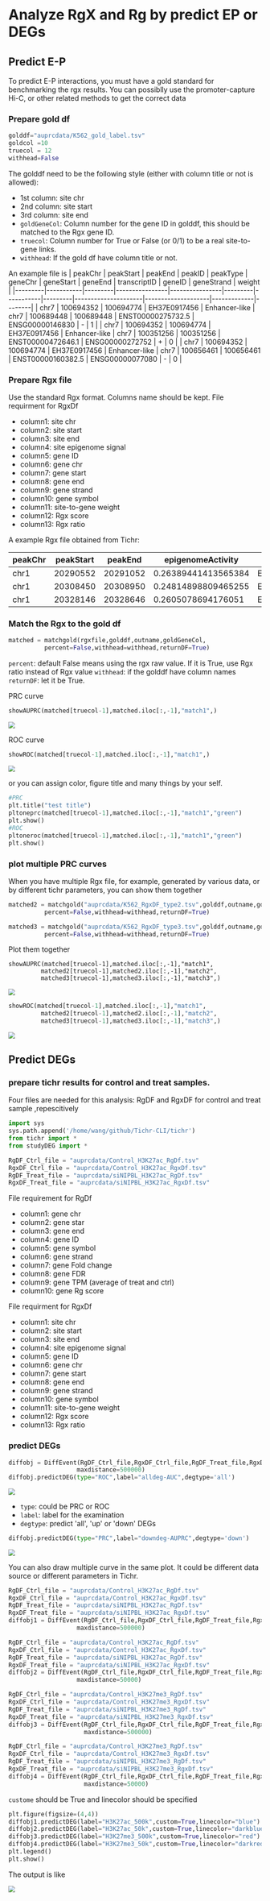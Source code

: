 # Analyze RgX and Rg by predict EP or DEGs

## Predict E-P
To predict E-P interactions, you must have a gold standard for benchmarking the rgx results. You can possiblly use the promoter-capture Hi-C, or other related methods to get the correct data

### Prepare gold df

``` python
golddf="auprcdata/K562_gold_label.tsv"
goldcol =10
truecol = 12
withhead=False
```

The golddf need to be the following style (either with column title or not is allowed):
- 1st column: site chr
- 2nd column: site start
- 3rd column: site end
- `goldGeneCol`: Column number for the gene ID in golddf, this should be matched to the Rgx gene ID.
- `truecol`: Column number for True or False (or 0/1) to be a real site-to-gene links.
- `withhead`: If the gold df have column title or not.

An example file is
| peakChr | peakStart | peakEnd | peakID        | peakType       | geneChr | geneStart | geneEnd | transcriptID       | geneID            | geneStrand | weight |
|---------|-----------|---------|----------------|----------------|---------|-----------|---------|---------------------|--------------------|-------------|--------|
| chr7    | 100694352 | 100694774 | EH37E0917456   | Enhancer-like  | chr7    | 100689448 | 100689448 | ENST00000275732.5   | ENSG00000146830  | -           | 1      |
| chr7    | 100694352 | 100694774 | EH37E0917456   | Enhancer-like  | chr7    | 100351256 | 100351256 | ENST00000472646.1   | ENSG00000272752  | +           | 0      |
| chr7    | 100694352 | 100694774 | EH37E0917456   | Enhancer-like  | chr7    | 100656461 | 100656461 | ENST00000160382.5   | ENSG00000077080  | -           | 0      |



### Prepare Rgx file
Use the standard Rgx format. Columns name should be kept.
File requirment for RgxDf
- column1: site chr 
- column2: site start 
- column3: site end
- column4: site epigenome signal
- column5: gene ID
- column6: gene chr
- column7: gene start
- column8: gene end
- column9: gene strand
- column10: gene symbol
- column11: site-to-gene weight
- column12: Rgx score
- column13: Rgx ratio

A example Rgx file obtained from Tichr:

| peakChr | peakStart | peakEnd | epigenomeActivity     | geneSymbol          | geneChr | geneStart | geneEnd | geneStrand | geneID             | weight | Rgx_rawvalue | Rgx_percent |
|---------|-----------|---------|------------------------|----------------------|---------|-----------|---------|-------------|---------------------|--------|---------------|--------------|
| chr1    | 20290552  | 20291052| 0.26389441413565384    | ENST00000568195.1    | chr1    | 25272548  | 25272548| +           | ENSG00000187010.14  | 0.0    | 0.0           | 0.0          |
| chr1    | 20308450  | 20308950| 0.24814898809465255    | ENST00000568195.1    | chr1    | 25272548  | 25272548| +           | ENSG00000187010.14  | 0.0    | 0.0           | 0.0          |
| chr1    | 20328146  | 20328646| 0.2605078694176051     | ENST00000568195.1    | chr1    | 25272548  | 25272548| +           | ENSG00000187010.14  | 0.0    | 0.0           | 0.0          |


### Match the Rgx to the gold df 

``` python
matched = matchgold(rgxfile,golddf,outname,goldGeneCol,
          percent=False,withhead=withhead,returnDF=True)
```
`percent`: default False means using the rgx raw value. If it is True, use Rgx ratio instead of Rgx value
`withhead`: if the golddf have column names
`returnDF`: let it be True.

PRC curve
``` python
showAUPRC(matched[truecol-1],matched.iloc[:,-1],"match1",)
```
<img src="_static/auprc/001.png" style="zoom:80%;" />

ROC curve
``` python
showROC(matched[truecol-1],matched.iloc[:,-1],"match1",)
```
<img src="_static/auprc/002.png" style="zoom:80%;" />

or you can assign color, figure title and many things by your self.
``` python
#PRC
plt.title("test title")
pltoneprc(matched[truecol-1],matched.iloc[:,-1],"match1","green")
plt.show()
#ROC
pltoneroc(matched[truecol-1],matched.iloc[:,-1],"match1","green")
plt.show()

```

### plot multiple PRC curves

When you have multiple Rgx file, for example, generated by various data, or by different tichr parameters, you can show them together

``` python
matched2 = matchgold("auprcdata/K562_RgxDF_type2.tsv",golddf,outname,goldGeneCol,
          percent=False,withhead=withhead,returnDF=True)

matched3 = matchgold("auprcdata/K562_RgxDF_type3.tsv",golddf,outname,goldGeneCol,
          percent=False,withhead=withhead,returnDF=True)
```

Plot them together

```
showAUPRC(matched[truecol-1],matched.iloc[:,-1],"match1",
         matched2[truecol-1],matched2.iloc[:,-1],"match2",
         matched3[truecol-1],matched3.iloc[:,-1],"match3",)
```
<img src="_static/auprc/003.png" style="zoom:80%;" />

``` python
showROC(matched[truecol-1],matched.iloc[:,-1],"match1",
         matched2[truecol-1],matched2.iloc[:,-1],"match2",
         matched3[truecol-1],matched3.iloc[:,-1],"match3",)
```
<img src="_static/auprc/004.png" style="zoom:80%;" />


## Predict DEGs

### prepare tichr results for control and treat samples.

Four files are needed for this analysis: RgDF and RgxDF for control and treat sample ,repescitively

``` python
import sys
sys.path.append('/home/wang/github/Tichr-CLI/tichr')
from tichr import *
from studyDEG import *

RgDF_Ctrl_file = "auprcdata/Control_H3K27ac_RgDf.tsv"
RgxDF_Ctrl_file = "auprcdata/Control_H3K27ac_RgxDf.tsv"
RgDF_Treat_file = "auprcdata/siNIPBL_H3K27ac_RgDf.tsv"
RgxDF_Treat_file = "auprcdata/siNIPBL_H3K27ac_RgxDf.tsv"
```

File requirement for RgDf
- column1: gene chr
- column2: gene star
- column3: gene end
- column4: gene ID
- column5: gene symbol
- column6: gene strand
- column7: gene Fold change
- column8: gene FDR
- column9: gene TPM (average of treat and ctrl)
- column10: gene Rg score

File requirment for RgxDf
- column1: site chr
- column2: site start
- column3: site end
- column4: site epigenome signal
- column5: gene ID
- column6: gene chr
- column7: gene start
- column8: gene end
- column9: gene strand
- column10: gene symbol
- column11: site-to-gene weight
- column12: Rgx score
- column13: Rgx ratio

### predict DEGs 
``` python
diffobj = DiffEvent(RgDF_Ctrl_file,RgxDF_Ctrl_file,RgDF_Treat_file,RgxDF_Treat_file,
                   maxdistance=500000)
diffobj.predictDEG(type="ROC",label="alldeg-AUC",degtype='all')
```
<img src="_static/auprc/005.png" style="zoom:80%;" />

- `type`: could be PRC or ROC
- `label`: label for the examination
- `degtype`: predict 'all', 'up' or 'down' DEGs

``` python
diffobj.predictDEG(type="PRC",label="downdeg-AUPRC",degtype='down')
```
<img src="_static/auprc/006.png" style="zoom:80%;" />


You can also draw multiple curve in the same plot. It could be different data source or different parameters in Tichr.

``` python
RgDF_Ctrl_file = "auprcdata/Control_H3K27ac_RgDf.tsv"
RgxDF_Ctrl_file = "auprcdata/Control_H3K27ac_RgxDf.tsv"
RgDF_Treat_file = "auprcdata/siNIPBL_H3K27ac_RgDf.tsv"
RgxDF_Treat_file = "auprcdata/siNIPBL_H3K27ac_RgxDf.tsv"
diffobj1 = DiffEvent(RgDF_Ctrl_file,RgxDF_Ctrl_file,RgDF_Treat_file,RgxDF_Treat_file,
                   maxdistance=500000)

RgDF_Ctrl_file = "auprcdata/Control_H3K27ac_RgDf.tsv"
RgxDF_Ctrl_file = "auprcdata/Control_H3K27ac_RgxDf.tsv"
RgDF_Treat_file = "auprcdata/siNIPBL_H3K27ac_RgDf.tsv"
RgxDF_Treat_file = "auprcdata/siNIPBL_H3K27ac_RgxDf.tsv"
diffobj2 = DiffEvent(RgDF_Ctrl_file,RgxDF_Ctrl_file,RgDF_Treat_file,RgxDF_Treat_file,
                   maxdistance=50000)

RgDF_Ctrl_file = "auprcdata/Control_H3K27me3_RgDf.tsv"
RgxDF_Ctrl_file = "auprcdata/Control_H3K27me3_RgxDf.tsv"
RgDF_Treat_file = "auprcdata/siNIPBL_H3K27me3_RgDf.tsv"
RgxDF_Treat_file = "auprcdata/siNIPBL_H3K27me3_RgxDf.tsv"
diffobj3 = DiffEvent(RgDF_Ctrl_file,RgxDF_Ctrl_file,RgDF_Treat_file,RgxDF_Treat_file,
                     maxdistance=500000)

RgDF_Ctrl_file = "auprcdata/Control_H3K27me3_RgDf.tsv"
RgxDF_Ctrl_file = "auprcdata/Control_H3K27me3_RgxDf.tsv"
RgDF_Treat_file = "auprcdata/siNIPBL_H3K27me3_RgDf.tsv"
RgxDF_Treat_file = "auprcdata/siNIPBL_H3K27me3_RgxDf.tsv"
diffobj4 = DiffEvent(RgDF_Ctrl_file,RgxDF_Ctrl_file,RgDF_Treat_file,RgxDF_Treat_file,
                     maxdistance=50000)
```

`custome` should be True and linecolor should be specified 

``` python
plt.figure(figsize=(4,4))
diffobj1.predictDEG(label="H3K27ac_500k",custom=True,linecolor="blue")
diffobj2.predictDEG(label="H3K27ac_50k",custom=True,linecolor="darkblue")
diffobj3.predictDEG(label="H3K27me3_500k",custom=True,linecolor="red")
diffobj4.predictDEG(label="H3K27me3_50k",custom=True,linecolor="darkred")
plt.legend()
plt.show()
```

The output is like

<img src="_static/auprc/007.png" style="zoom:80%;" />
